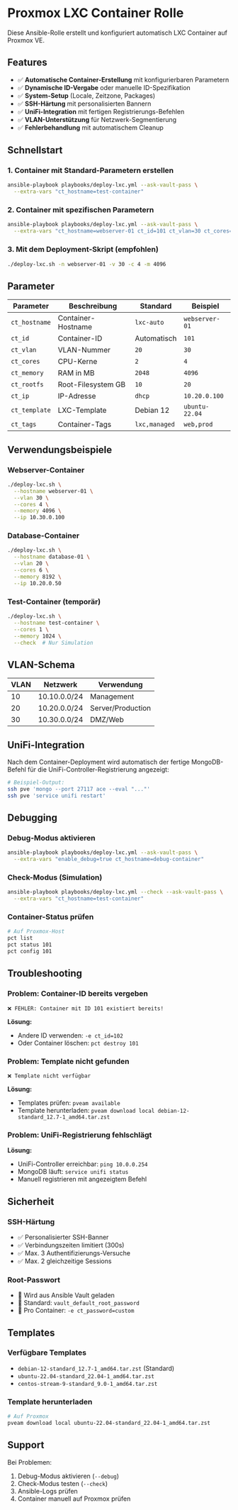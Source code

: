 # Proxmox LXC Container Rolle

Diese Ansible-Rolle erstellt und konfiguriert automatisch LXC Container auf Proxmox VE.

## Features

- ✅ **Automatische Container-Erstellung** mit konfigurierbaren Parametern
- ✅ **Dynamische ID-Vergabe** oder manuelle ID-Spezifikation
- ✅ **System-Setup** (Locale, Zeitzone, Packages)
- ✅ **SSH-Härtung** mit personalisierten Bannern
- ✅ **UniFi-Integration** mit fertigen Registrierungs-Befehlen
- ✅ **VLAN-Unterstützung** für Netzwerk-Segmentierung
- ✅ **Fehlerbehandlung** mit automatischem Cleanup

## Schnellstart

### 1. Container mit Standard-Parametern erstellen
```bash
ansible-playbook playbooks/deploy-lxc.yml --ask-vault-pass \
  --extra-vars "ct_hostname=test-container"
```

### 2. Container mit spezifischen Parametern
```bash
ansible-playbook playbooks/deploy-lxc.yml --ask-vault-pass \
  --extra-vars "ct_hostname=webserver-01 ct_id=101 ct_vlan=30 ct_cores=4 ct_memory=4096"
```

### 3. Mit dem Deployment-Skript (empfohlen)
```bash
./deploy-lxc.sh -n webserver-01 -v 30 -c 4 -m 4096
```

## Parameter

| Parameter | Beschreibung | Standard | Beispiel |
|-----------|-------------|----------|----------|
| `ct_hostname` | Container-Hostname | `lxc-auto` | `webserver-01` |
| `ct_id` | Container-ID | Automatisch | `101` |
| `ct_vlan` | VLAN-Nummer | `20` | `30` |
| `ct_cores` | CPU-Kerne | `2` | `4` |
| `ct_memory` | RAM in MB | `2048` | `4096` |
| `ct_rootfs` | Root-Filesystem GB | `10` | `20` |
| `ct_ip` | IP-Adresse | `dhcp` | `10.20.0.100` |
| `ct_template` | LXC-Template | Debian 12 | `ubuntu-22.04` |
| `ct_tags` | Container-Tags | `lxc,managed` | `web,prod` |

## Verwendungsbeispiele

### Webserver-Container
```bash
./deploy-lxc.sh \
  --hostname webserver-01 \
  --vlan 30 \
  --cores 4 \
  --memory 4096 \
  --ip 10.30.0.100
```

### Database-Container
```bash
./deploy-lxc.sh \
  --hostname database-01 \
  --vlan 20 \
  --cores 6 \
  --memory 8192 \
  --ip 10.20.0.50
```

### Test-Container (temporär)
```bash
./deploy-lxc.sh \
  --hostname test-container \
  --cores 1 \
  --memory 1024 \
  --check  # Nur Simulation
```

## VLAN-Schema

| VLAN | Netzwerk | Verwendung |
|------|----------|------------|
| 10 | 10.10.0.0/24 | Management |
| 20 | 10.20.0.0/24 | Server/Production |
| 30 | 10.30.0.0/24 | DMZ/Web |

## UniFi-Integration

Nach dem Container-Deployment wird automatisch der fertige MongoDB-Befehl für die UniFi-Controller-Registrierung angezeigt:

```bash
# Beispiel-Output:
ssh pve 'mongo --port 27117 ace --eval "..."'
ssh pve 'service unifi restart'
```

## Debugging

### Debug-Modus aktivieren
```bash
ansible-playbook playbooks/deploy-lxc.yml --ask-vault-pass \
  --extra-vars "enable_debug=true ct_hostname=debug-container"
```

### Check-Modus (Simulation)
```bash
ansible-playbook playbooks/deploy-lxc.yml --check --ask-vault-pass \
  --extra-vars "ct_hostname=test-container"
```

### Container-Status prüfen
```bash
# Auf Proxmox-Host
pct list
pct status 101
pct config 101
```

## Troubleshooting

### Problem: Container-ID bereits vergeben
```
❌ FEHLER: Container mit ID 101 existiert bereits!
```

**Lösung:**
- Andere ID verwenden: `-e ct_id=102`
- Oder Container löschen: `pct destroy 101`

### Problem: Template nicht gefunden
```
❌ Template nicht verfügbar
```

**Lösung:**
- Templates prüfen: `pveam available`
- Template herunterladen: `pveam download local debian-12-standard_12.7-1_amd64.tar.zst`

### Problem: UniFi-Registrierung fehlschlägt
**Lösung:**
- UniFi-Controller erreichbar: `ping 10.0.0.254`
- MongoDB läuft: `service unifi status`
- Manuell registrieren mit angezeigtem Befehl

## Sicherheit

### SSH-Härtung
- ✅ Personalisierter SSH-Banner
- ✅ Verbindungszeiten limitiert (300s)
- ✅ Max. 3 Authentifizierungs-Versuche
- ✅ Max. 2 gleichzeitige Sessions

### Root-Passwort
- 🔐 Wird aus Ansible Vault geladen
- 🔐 Standard: `vault_default_root_password`
- 🔐 Pro Container: `-e ct_password=custom`

## Templates

### Verfügbare Templates
- `debian-12-standard_12.7-1_amd64.tar.zst` (Standard)
- `ubuntu-22.04-standard_22.04-1_amd64.tar.zst`
- `centos-stream-9-standard_9.0-1_amd64.tar.zst`

### Template herunterladen
```bash
# Auf Proxmox
pveam download local ubuntu-22.04-standard_22.04-1_amd64.tar.zst
```

## Support

Bei Problemen:
1. Debug-Modus aktivieren (`--debug`)
2. Check-Modus testen (`--check`)
3. Ansible-Logs prüfen
4. Container manuell auf Proxmox prüfen
